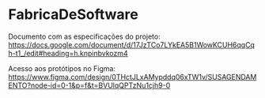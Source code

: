 # FabricaDeSoftware
Documento com as especificações do projeto: https://docs.google.com/document/d/17JzTCo7LYkEA5B1WowKCUH6qqCqh-t1_/edit#heading=h.knpinbvkozm4

Acesso aos protótipos no Figma: https://www.figma.com/design/0THctJLxAMypddq06xTW1v/SUSAGENDAMENTO?node-id=0-1&p=f&t=BVUlqQPTzNu1cjh9-0